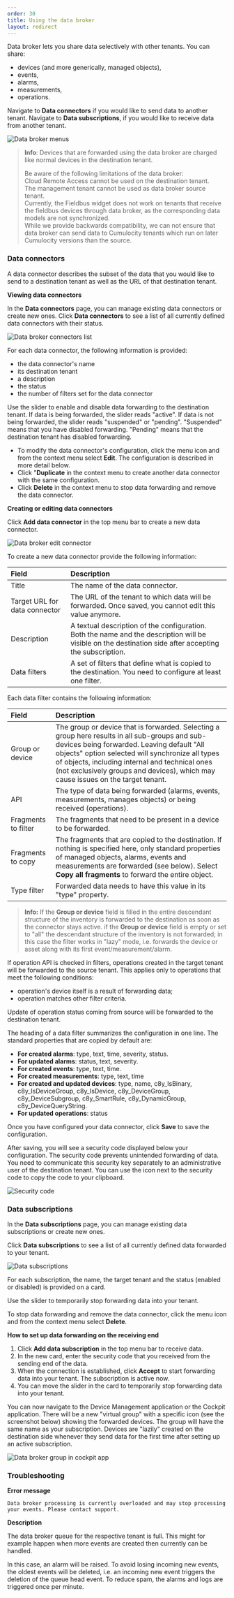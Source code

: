 ```yaml
---
order: 30
title: Using the data broker
layout: redirect
---
```


<a name="data-broker"></a>
Data broker lets you share data selectively with other tenants. You can share:

- devices (and more generically, managed objects),
- events,
- alarms,
- measurements,
- operations.

Navigate to **Data connectors** if you would like to send data to another tenant. Navigate to **Data subscriptions**, if you would like to receive data from another tenant.

<img src="/guides/images/users-guide/data-broker-on-navigator.PNG" alt="Data broker menus" >

>**Info**: Devices that are forwarded using the data broker are charged like normal devices in the destination tenant.
>
>Be aware of the following limitations of the data broker:<br> 
>Cloud Remote Access cannot be used on the destination tenant. <br>
>The management tenant cannot be used as data broker source tenant.<br>
>Currently, the Fieldbus widget does not work on tenants that receive the fieldbus devices through data broker, as the corresponding data models are not synchronized.<br> 
>While we provide backwards compatibility, we can not ensure that data broker can send data to Cumulocity tenants which run on later Cumulocity versions than the source.<br>

### <a name="data-broker-connectors"></a> Data connectors

A data connector describes the subset of the data that you would like to send to a destination tenant as well as the URL of that destination tenant.

<a name="data-broker-connectors-list"></a> **Viewing data connectors**

In the **Data connectors** page, you can manage existing data connectors or create new ones. Click **Data connectors** to see a list of all currently defined data connectors with their status.

![Data broker connectors list](/guides/images/users-guide/data-broker-connectors-list.PNG)

For each data connector, the following information is provided:

* the data connector's name
* its destination tenant
* a description
* the status
* the number of filters set for the data connector

Use the slider to enable and disable data forwarding to the destination tenant. If data is being forwarded, the slider reads "active". If data is not being forwarded, the slider reads "suspended" or "pending". "Suspended" means that you have disabled forwarding. "Pending" means that the destination tenant has disabled forwarding.

* To modify the data connector's configuration, click the menu icon and from the context menu select **Edit**. The configuration is described in more detail below.
* Click "**Duplicate** in the context menu to create another data connector with the same configuration.
* Click **Delete** in the context menu to stop data forwarding and remove the data connector.

<a name="data-broker-connector-edit"></a> **Creating or editing data connectors**

Click **Add data connector** in the top menu bar to create a new data connector.

![Data broker edit connector](/guides/images/users-guide/data-broker-edit-connector.PNG)

To create a new data connector provide the following information:

|Field|Description|
|:---|:---|
|Title|The name of the data connector.
|Target URL for data connector|The URL of the tenant to which data will be forwarded. Once saved, you cannot edit this value anymore.
|Description|A textual description of the configuration. Both the name and the description will be visible on the destination side after accepting the subscription.
|Data filters|A set of filters that define what is copied to the destination. You need to configure at least one filter.

Each data filter contains the following information:

|Field|Description|
|:---|:---|
|Group or device|The group or device that is forwarded. Selecting a group here results in all sub-groups and sub-devices being forwarded. Leaving default "All objects" option selected will synchronize all types of objects, including internal and technical ones (not exclusively groups and devices), which may cause issues on the target tenant.
|API|The type of data being forwarded (alarms, events, measurements, manages objects) or being received (operations).
|Fragments to filter|The fragments that need to be present in a device to be forwarded.
|Fragments to copy|The fragments that are copied to the destination. If nothing is specified here, only standard properties of managed objects, alarms, events and measurements are forwarded (see below). Select **Copy all fragments** to forward the entire object.
|Type filter|Forwarded data needs to have this value in its "type" property.

> **Info:** If the **Group or device** field is filled in the entire descendant structure of the inventory is forwarded to the destination as soon as the connector stays active. if the **Group or device** field is empty or set to  "all" the descendant structure of the inventory is not forwarded; in this case the filter works in "lazy" mode, i.e. forwards the device or asset along with its first event/measurement/alarm.

If operation API is checked in filters, operations created in the target tenant will be forwarded to the source tenant. This applies only to operations that meet the following conditions:

* operation's device itself is a result of forwarding data;
* operation matches other filter criteria.

Update of operation status coming from source will be forwarded to the destination tenant.

The heading of a data filter summarizes the configuration in one line. The standard properties that are copied by default are:

* **For created alarms**: type, text, time, severity, status.
* **For updated alarms**: status, text, severity.
* **For created events**: type, text, time.
* **For created measurements**: type, text, time
* **For created and updated devices**: type, name, c8y&#95;IsBinary, c8y&#95;IsDeviceGroup, c8y&#95;IsDevice, c8y&#95;DeviceGroup, c8y&#95;DeviceSubgroup, c8y&#95;SmartRule, c8y&#95;DynamicGroup, c8y&#95;DeviceQueryString.
* **For updated operations**: status

Once you have configured your data connector, click **Save** to save the configuration. 

After saving, you will see a security code displayed below your configuration. The security code prevents unintended forwarding of data. You need to communicate this security key separately to an administrative user of the destination tenant. You can use the icon next to the security code to copy the code to your clipboard.

![Security code](/guides/images/users-guide/securitycode.png)

### <a name="data-broker-subscriptions"></a> Data subscriptions

In the **Data subscriptions** page, you can manage existing data subscriptions or create new ones. 

Click **Data subscriptions** to see a list of all currently defined data forwarded to your tenant. 

<img src="/guides/images/users-guide/Administration/Admin_Subscriptions.png" alt="Data subscriptions" >

For each subscription, the name, the target tenant and the status (enabled or disabled) is provided on a card.

Use the slider to temporarily stop forwarding data into your tenant.

To stop data forwarding and remove the data connector, click the menu icon and from the context menu select **Delete**.

**How to set up data forwarding on the receiving end**

1. Click **Add data subscription** in the top menu bar to receive data. 
2. In the new card, enter the security code that you received from the sending end of the data.
3. When the connection is established, click **Accept** to start forwarding data into your tenant. The subscription is active now.
4. You can move the slider in the card to temporarily stop forwarding data into your tenant.

You can now navigate to the Device Management application or the Cockpit application. There will be a new "virtual group" with a specific icon (see the screenshot below) showing the forwarded devices. The group will have the same name as your subscription. Devices are "lazily" created on the destination side whenever they send data for the first time after setting up an active subscription.

![Data broker group in cockpit app](/guides/images/users-guide/data-broker-group-created.PNG)

### <a name="data-broker-troubleshooting"></a> Troubleshooting

**Error message**

	Data broker processing is currently overloaded and may stop processing your events. Please contact support.

**Description**

The data broker queue for the respective tenant is full. This might for example happen when more events are created then currently can be handled.

In this case, an alarm will be raised. To avoid losing incoming new events, the oldest events will be deleted, i.e. an incoming new event triggers the deletion of the queue head event. To reduce spam, the alarms and logs are triggered once per minute.